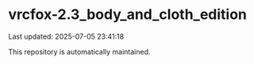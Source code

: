 # vrcfox-2.3_body_and_cloth_edition

Last updated: 2025-07-05 23:41:18

This repository is automatically maintained.
